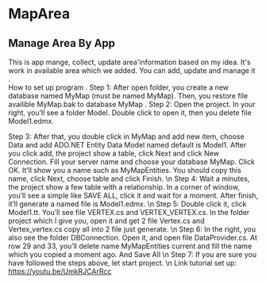 # MapArea
Manage Area By App  
------------------------------------
This is app mange, collect, update area'information based on my idea. It's work in available area which we added. You can add, update and manage it . 	
How to set up program . 
Step 1: After open folder, you create a new database named MyMap (must be named MyMap). Then, you restore file availible MyMap.bak to database MyMap . 
Step 2: Open the project. In your right, you’ll see a folder Model. Double click to open it, then you delete file Model1.edmx.
  
Step 3: After that, you double click in MyMap and add new item, choose Data and add ADO.NET Entity Data Model named default is Model1. After you click add, the project show a table, click Next and click New Connection. Fill your server name and choose your database MyMap. Click OK. It’ll show you a name such as MyMapEntities. You should copy this name, click Next, choose table and click Finish. 
\n
Step 4: Wait a minutes, the project show a few table with a relationship. In a corner of window, you’ll see a simple like SAVE ALL, click it and wait for a moment. After finish, it’ll generate a named file is Model1.edmx. 
\n
Step 5: Double click it, click Model1.tt. You’ll see file VERTEX.cs and VERTEX_VERTEX.cs. In the folder project which I give you, open it and get 2 file Vertex.cs and Vertex_vertex.cs copy all into 2 file just generate. 
\n
Step 6: In the right, you also see the folder DBConnection. Open it, and open file DataProvider.cs. At row 29 and 33, you’ll delete name MyMapEntities current and fill the name which you copied a moment ago. And Save All
\n
Step 7: If you are sure you have followed the steps above, let start project. 
\n
Link tutorial set up: https://youtu.be/UmkRJCArRcc

